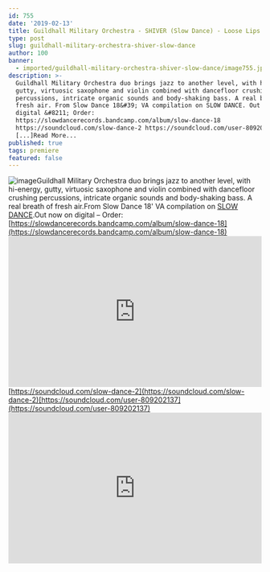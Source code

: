 ```yaml
---
id: 755
date: '2019-02-13'
title: Guildhall Military Orchestra - SHIVER (Slow Dance) - Loose Lips
type: post
slug: guildhall-military-orchestra-shiver-slow-dance
author: 100
banner:
  - imported/guildhall-military-orchestra-shiver-slow-dance/image755.jpeg
description: >-
  Guildhall Military Orchestra duo brings jazz to another level, with hi-energy,
  gutty, virtuosic saxophone and violin combined with dancefloor crushing
  percussions, intricate organic sounds and body-shaking bass. A real breath of
  fresh air. From Slow Dance 18&#39; VA compilation on SLOW DANCE. Out now on
  digital &#8211; Order:
  https://slowdancerecords.bandcamp.com/album/slow-dance-18
  https://soundcloud.com/slow-dance-2 https://soundcloud.com/user-809202137
  [...]Read More...
published: true
tags: premiere
featured: false
---
```

![image](../imported/guildhall-military-orchestra-shiver-slow-dance/image755.jpeg)Guildhall Military Orchestra duo brings jazz to another level, with hi-energy, gutty, virtuosic saxophone and violin combined with dancefloor crushing percussions, intricate organic sounds and body-shaking bass. A real breath of fresh air.From Slow Dance 18' VA compilation on [SLOW DANCE](https://slowdancerecords.bandcamp.com).Out now on digital – Order: [https://slowdancerecords.bandcamp.com/album/slow-dance-18](https://slowdancerecords.bandcamp.com/album/slow-dance-18)<iframe width='100%' height='300' scrolling='no' frameborder='no' allow='autoplay' src='https://w.soundcloud.com/player/?url=https%3A//api.soundcloud.com/tracks/574876845&color=%23ff5500&auto_play=false&hide_related=false&show_comments=true&show_user=true&show_reposts=false&show_teaser=true'></iframe>[https://soundcloud.com/slow-dance-2](https://soundcloud.com/slow-dance-2)[https://soundcloud.com/user-809202137](https://soundcloud.com/user-809202137)<iframe width='100%' height='300' scrolling='no' frameborder='no' allow='autoplay' src='https://www.youtube.com/embed/S0uFWr-6bR0'></iframe>